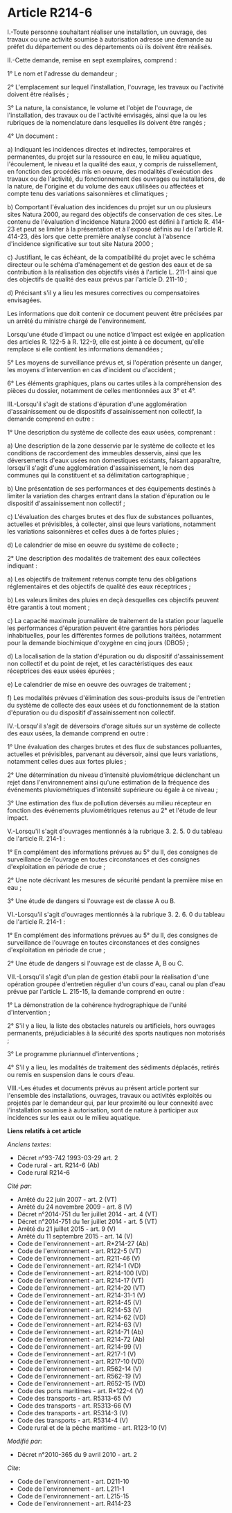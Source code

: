 # Article R214-6

I.-Toute personne souhaitant réaliser une installation, un ouvrage, des travaux ou une activité soumise à autorisation
adresse une demande au préfet du département ou des départements où ils doivent être réalisés. 

II.-Cette demande, remise en sept exemplaires, comprend : 

1° Le nom et l'adresse du demandeur ; 

2° L'emplacement sur lequel l'installation, l'ouvrage, les travaux ou l'activité doivent être réalisés ; 

3° La nature, la consistance, le volume et l'objet de l'ouvrage, de l'installation, des travaux ou de l'activité envisagés,
ainsi que la ou les rubriques de la nomenclature dans lesquelles ils doivent être rangés ; 

4° Un document : 

a) Indiquant les incidences directes et indirectes, temporaires et permanentes, du projet sur la ressource en eau, le milieu
aquatique, l'écoulement, le niveau et la qualité des eaux, y compris de ruissellement, en fonction des procédés mis en
oeuvre, des modalités d'exécution des travaux ou de l'activité, du fonctionnement des ouvrages ou installations, de la
nature, de l'origine et du volume des eaux utilisées ou affectées et compte tenu des variations saisonnières et
climatiques ; 

b) Comportant l'évaluation des incidences du projet sur un ou plusieurs sites Natura 2000, au regard des objectifs de
conservation de ces sites. Le contenu de l'évaluation d'incidence Natura 2000 est défini à l'article R. 414-23 et peut se
limiter à la présentation et à l'exposé définis au I de l'article R. 414-23, dès lors que cette première analyse conclut à
l'absence d'incidence significative sur tout site Natura 2000 ; 

c) Justifiant, le cas échéant, de la compatibilité du projet avec le schéma directeur ou le schéma d'aménagement et de
gestion des eaux et de sa contribution à la réalisation des objectifs visés à l'article L. 211-1 ainsi que des objectifs de
qualité des eaux prévus par l'article D. 211-10 ; 

d) Précisant s'il y a lieu les mesures correctives ou compensatoires envisagées. 

Les informations que doit contenir ce document peuvent être précisées par un arrêté du ministre chargé de l'environnement. 

Lorsqu'une étude d'impact ou une notice d'impact est exigée en application des articles R. 122-5 à R. 122-9, elle est jointe
à ce document, qu'elle remplace si elle contient les informations demandées ; 

5° Les moyens de surveillance prévus et, si l'opération présente un danger, les moyens d'intervention en cas d'incident ou
d'accident ; 

6° Les éléments graphiques, plans ou cartes utiles à la compréhension des pièces du dossier, notamment de celles mentionnées
aux 3° et 4°. 

III.-Lorsqu'il s'agit de stations d'épuration d'une agglomération d'assainissement ou de dispositifs d'assainissement non
collectif, la demande comprend en outre : 

1° Une description du système de collecte des eaux usées, comprenant : 

a) Une description de la zone desservie par le système de collecte et les conditions de raccordement des immeubles desservis,
ainsi que les déversements d'eaux usées non domestiques existants, faisant apparaître, lorsqu'il s'agit d'une agglomération
d'assainissement, le nom des communes qui la constituent et sa délimitation cartographique ; 

b) Une présentation de ses performances et des équipements destinés à limiter la variation des charges entrant dans la
station d'épuration ou le dispositif d'assainissement non collectif ; 

c) L'évaluation des charges brutes et des flux de substances polluantes, actuelles et prévisibles, à collecter, ainsi que
leurs variations, notamment les variations saisonnières et celles dues à de fortes pluies ; 

d) Le calendrier de mise en oeuvre du système de collecte ; 

2° Une description des modalités de traitement des eaux collectées indiquant : 

a) Les objectifs de traitement retenus compte tenu des obligations réglementaires et des objectifs de qualité des eaux
réceptrices ; 

b) Les valeurs limites des pluies en deçà desquelles ces objectifs peuvent être garantis à tout moment ; 

c) La capacité maximale journalière de traitement de la station pour laquelle les performances d'épuration peuvent être
garanties hors périodes inhabituelles, pour les différentes formes de pollutions traitées, notamment pour la demande
biochimique d'oxygène en cinq jours (DBO5) ; 

d) La localisation de la station d'épuration ou du dispositif d'assainissement non collectif et du point de rejet, et les
caractéristiques des eaux réceptrices des eaux usées épurées ; 

e) Le calendrier de mise en oeuvre des ouvrages de traitement ; 

f) Les modalités prévues d'élimination des sous-produits issus de l'entretien du système de collecte des eaux usées et du
fonctionnement de la station d'épuration ou du dispositif d'assainissement non collectif. 

IV.-Lorsqu'il s'agit de déversoirs d'orage situés sur un système de collecte des eaux usées, la demande comprend en outre : 

1° Une évaluation des charges brutes et des flux de substances polluantes, actuelles et prévisibles, parvenant au déversoir,
ainsi que leurs variations, notamment celles dues aux fortes pluies ; 

2° Une détermination du niveau d'intensité pluviométrique déclenchant un rejet dans l'environnement ainsi qu'une estimation
de la fréquence des événements pluviométriques d'intensité supérieure ou égale à ce niveau ; 

3° Une estimation des flux de pollution déversés au milieu récepteur en fonction des événements pluviométriques retenus au 2°
et l'étude de leur impact.

V.-Lorsqu'il s'agit d'ouvrages mentionnés à la rubrique 3. 2. 5. 0 du tableau de l'article R. 214-1 : 

1° En complément des informations prévues au 5° du II, des consignes de surveillance de l'ouvrage en toutes circonstances et
des consignes d'exploitation en période de crue ; 

2° Une note décrivant les mesures de sécurité pendant la première mise en eau ; 

3° Une étude de dangers si l'ouvrage est de classe A ou B. 

VI.-Lorsqu'il s'agit d'ouvrages mentionnés à la rubrique 3. 2. 6. 0 du tableau de l'article R. 214-1 : 

1° En complément des informations prévues au 5° du II, des consignes de surveillance de l'ouvrage en toutes circonstances et
des consignes d'exploitation en période de crue ; 

2° Une étude de dangers si l'ouvrage est de classe A, B ou C. 

VII.-Lorsqu'il s'agit d'un plan de gestion établi pour la réalisation d'une opération groupée d'entretien régulier d'un cours
d'eau, canal ou plan d'eau prévue par l'article L. 215-15, la demande comprend en outre : 

1° La démonstration de la cohérence hydrographique de l'unité d'intervention ; 

2° S'il y a lieu, la liste des obstacles naturels ou artificiels, hors ouvrages permanents, préjudiciables à la sécurité des
sports nautiques non motorisés ; 

3° Le programme pluriannuel d'interventions ; 

4° S'il y a lieu, les modalités de traitement des sédiments déplacés, retirés ou remis en suspension dans le cours d'eau. 

VIII.-Les études et documents prévus au présent article portent sur l'ensemble des installations, ouvrages, travaux ou
activités exploités ou projetés par le demandeur qui, par leur proximité ou leur connexité avec l'installation soumise à
autorisation, sont de nature à participer aux incidences sur les eaux ou le milieu aquatique.

**Liens relatifs à cet article**

_Anciens textes_:

  - Décret n°93-742 1993-03-29 art. 2
  - Code rural - art. R214-6 (Ab)
  - Code rural R214-6

_Cité par_:

  - Arrêté du 22 juin 2007 - art. 2 (VT)
  - Arrêté du 24 novembre 2009 - art. 8 (V)
  - Décret n°2014-751 du 1er juillet 2014 - art. 4 (VT)
  - Décret n°2014-751 du 1er juillet 2014 - art. 5 (VT)
  - Arrêté du 21 juillet 2015 - art. 9 (V)
  - Arrêté du 11 septembre 2015 - art. 14 (V)
  - Code de l'environnement - art. R*214-27 (Ab)
  - Code de l'environnement - art. R122-5 (VT)
  - Code de l'environnement - art. R211-46 (V)
  - Code de l'environnement - art. R214-1 (VD)
  - Code de l'environnement - art. R214-100 (VD)
  - Code de l'environnement - art. R214-17 (VT)
  - Code de l'environnement - art. R214-20 (VT)
  - Code de l'environnement - art. R214-31-1 (V)
  - Code de l'environnement - art. R214-45 (V)
  - Code de l'environnement - art. R214-53 (V)
  - Code de l'environnement - art. R214-62 (VD)
  - Code de l'environnement - art. R214-63 (V)
  - Code de l'environnement - art. R214-71 (Ab)
  - Code de l'environnement - art. R214-72 (Ab)
  - Code de l'environnement - art. R214-99 (V)
  - Code de l'environnement - art. R217-1 (V)
  - Code de l'environnement - art. R217-10 (VD)
  - Code de l'environnement - art. R562-14 (V)
  - Code de l'environnement - art. R562-19 (V)
  - Code de l'environnement - art. R652-15 (VD)
  - Code des ports maritimes - art. R*122-4 (V)
  - Code des transports - art. R5313-65 (V)
  - Code des transports - art. R5313-66 (V)
  - Code des transports - art. R5314-3 (V)
  - Code des transports - art. R5314-4 (V)
  - Code rural et de la pêche maritime - art. R123-10 (V)

_Modifié par_:

  - Décret n°2010-365 du 9 avril 2010 - art. 2

_Cite_:

  - Code de l'environnement - art. D211-10
  - Code de l'environnement - art. L211-1
  - Code de l'environnement - art. L215-15
  - Code de l'environnement - art. R414-23

